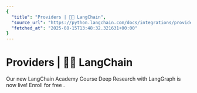 ```yaml
---
{
  "title": "Providers | 🦜️🔗 LangChain",
  "source_url": "https://python.langchain.com/docs/integrations/providers/",
  "fetched_at": "2025-08-15T13:48:32.321631+00:00"
}
---
```


# Providers | 🦜️🔗 LangChain

Our new LangChain Academy Course Deep Research with LangGraph is now live!
Enroll for free
.
